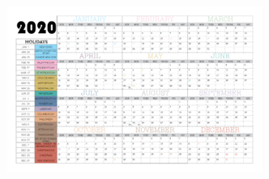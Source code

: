 ![](https://github.com/jeyla380/school_work/blob/main/visual_arts/indesign/project07/Project%2007.png)
